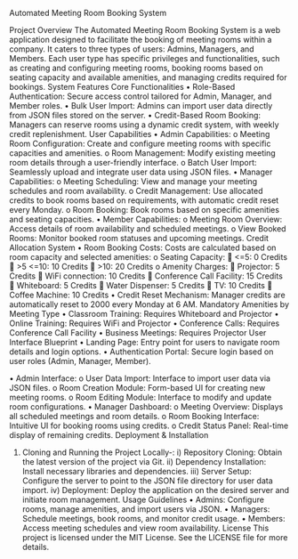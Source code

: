 Automated Meeting Room Booking System

Project Overview
The Automated Meeting Room Booking System is a web application designed to facilitate the booking of meeting rooms within a company. It caters to three types of users: Admins, Managers, and Members. Each user type has specific privileges and functionalities, such as creating and configuring meeting rooms, booking rooms based on seating capacity and available amenities, and managing credits required for bookings.
System Features
Core Functionalities
•	Role-Based Authentication: Secure access control tailored for Admin, Manager, and Member roles.
•	Bulk User Import: Admins can import user data directly from JSON files stored on the server.
•	Credit-Based Room Booking: Managers can reserve rooms using a dynamic credit system, with weekly credit replenishment.
User Capabilities
•	Admin Capabilities:
o	Meeting Room Configuration: Create and configure meeting rooms with specific capacities and amenities.
o	Room Management: Modify existing meeting room details through a user-friendly interface.
o	Batch User Import: Seamlessly upload and integrate user data using JSON files.
•	Manager Capabilities:
o	Meeting Scheduling: View and manage your meeting schedules and room availability.
o	Credit Management: Use allocated credits to book rooms based on requirements, with automatic credit reset every Monday.
o	Room Booking: Book rooms based on specific amenities and seating capacities.
•	Member Capabilities:
o	Meeting Room Overview: Access details of room availability and scheduled meetings.
o	View Booked Rooms: Monitor booked room statuses and upcoming meetings.
Credit Allocation System
•	Room Booking Costs: Costs are calculated based on room capacity and selected amenities:
o	Seating Capacity:
	<=5: 0 Credits
	>5 <=10: 10 Credits
	>10: 20 Credits
o	Amenity Charges:
	Projector: 5 Credits
	WiFi connection: 10 Credits
	Conference Call Facility: 15 Credits
	Whiteboard: 5 Credits
	Water Dispenser: 5 Credits
	TV: 10 Credits
	Coffee Machine: 10 Credits
•	Credit Reset Mechanism: Manager credits are automatically reset to 2000 every Monday at 6 AM.
Mandatory Amenities by Meeting Type
•	Classroom Training: Requires Whiteboard and Projector
•	Online Training: Requires WiFi and Projector
•	Conference Calls: Requires Conference Call Facility
•	Business Meetings: Requires Projector
User Interface Blueprint
•	Landing Page: Entry point for users to navigate room details and login options.
•	Authentication Portal: Secure login based on user roles (Admin, Manager, Member).

•	Admin Interface:
o	User Data Import: Interface to import user data via JSON files.
o	Room Creation Module: Form-based UI for creating new meeting rooms.
o	Room Editing Module: Interface to modify and update room configurations.
•	Manager Dashboard:
o	Meeting Overview: Displays all scheduled meetings and room details.
o	Room Booking Interface: Intuitive UI for booking rooms using credits.
o	Credit Status Panel: Real-time display of remaining credits.
Deployment & Installation
1. Cloning and Running the Project Locally-:
i)	Repository Cloning: Obtain the latest version of the project via Git.
ii)	Dependency Installation: Install necessary libraries and dependencies.
iii)	Server Setup: Configure the server to point to the JSON file directory for user data import.
iv)	Deployment: Deploy the application on the desired server and initiate room management.
Usage Guidelines
•	Admins: Configure rooms, manage amenities, and import users via JSON.
•	Managers: Schedule meetings, book rooms, and monitor credit usage.
•	Members: Access meeting schedules and view room availability.
License
This project is licensed under the MIT License. See the LICENSE file for more details.

